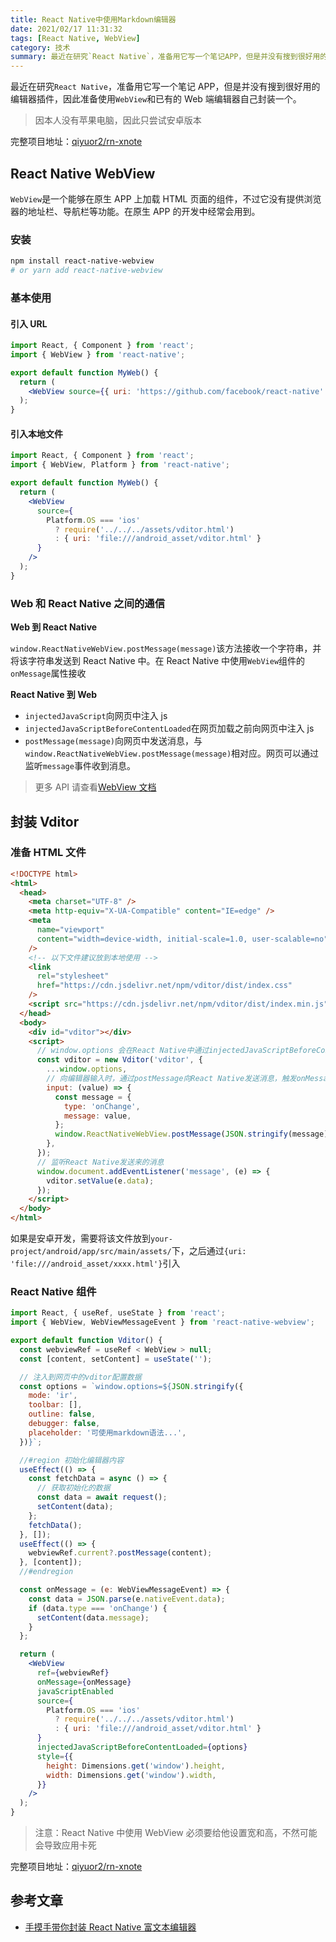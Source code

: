 ```yaml
---
title: React Native中使用Markdown编辑器
date: 2021/02/17 11:31:32
tags: [React Native, WebView]
category: 技术
summary: 最近在研究`React Native`，准备用它写一个笔记APP，但是并没有搜到很好用的编辑器插件，因此准备使用`WebView`和已有的Web端编辑器自己封装一个。
---
```


最近在研究`React Native`，准备用它写一个笔记 APP，但是并没有搜到很好用的编辑器插件，因此准备使用`WebView`和已有的 Web 端编辑器自己封装一个。

> 因本人没有苹果电脑，因此只尝试安卓版本

完整项目地址：[qiyuor2/rn-xnote](https://github.com/qiyuor2/rn-xnote)

## React Native WebView

`WebView`是一个能够在原生 APP 上加载 HTML 页面的组件，不过它没有提供浏览器的地址栏、导航栏等功能。在原生 APP 的开发中经常会用到。

### 安装

```bash
npm install react-native-webview
# or yarn add react-native-webview
```

### 基本使用

#### 引入 URL

```jsx
import React, { Component } from 'react';
import { WebView } from 'react-native';

export default function MyWeb() {
  return (
    <WebView source={{ uri: 'https://github.com/facebook/react-native' }} />
  );
}
```

#### 引入本地文件

```jsx
import React, { Component } from 'react';
import { WebView, Platform } from 'react-native';

export default function MyWeb() {
  return (
    <WebView
      source={
        Platform.OS === 'ios'
          ? require('../../../assets/vditor.html')
          : { uri: 'file:///android_asset/vditor.html' }
      }
    />
  );
}
```

### Web 和 React Native 之间的通信

**Web 到 React Native**

`window.ReactNativeWebView.postMessage(message)`该方法接收一个字符串，并将该字符串发送到 React Native 中。在 React Native 中使用`WebView`组件的`onMessage`属性接收

**React Native 到 Web**

- `injectedJavaScript`向网页中注入 js
- `injectedJavaScriptBeforeContentLoaded`在网页加载之前向网页中注入 js
- `postMessage(message)`向网页中发送消息，与`window.ReactNativeWebView.postMessage(message)`相对应。网页可以通过监听`message`事件收到消息。

> 更多 API 请查看[WebView 文档](https://reactnative.cn/docs/webview)

## 封装 Vditor

### 准备 HTML 文件

```html
<!DOCTYPE html>
<html>
  <head>
    <meta charset="UTF-8" />
    <meta http-equiv="X-UA-Compatible" content="IE=edge" />
    <meta
      name="viewport"
      content="width=device-width, initial-scale=1.0, user-scalable=no"
    />
    <!-- 以下文件建议放到本地使用 -->
    <link
      rel="stylesheet"
      href="https://cdn.jsdelivr.net/npm/vditor/dist/index.css"
    />
    <script src="https://cdn.jsdelivr.net/npm/vditor/dist/index.min.js"></script>
  </head>
  <body>
    <div id="vditor"></div>
    <script>
      // window.options 会在React Native中通过injectedJavaScriptBeforeContentLoaded注入
      const vditor = new Vditor('vditor', {
        ...window.options,
        // 向编辑器输入时，通过postMessage向React Native发送消息，触发onMessage
        input: (value) => {
          const message = {
            type: 'onChange',
            message: value,
          };
          window.ReactNativeWebView.postMessage(JSON.stringify(message));
        },
      });
      // 监听React Native发送来的消息
      window.document.addEventListener('message', (e) => {
        vditor.setValue(e.data);
      });
    </script>
  </body>
</html>
```

如果是安卓开发，需要将该文件放到`your-project/android/app/src/main/assets/`下，之后通过`{uri: 'file:///android_asset/xxxx.html'}`引入

### React Native 组件

```jsx
import React, { useRef, useState } from 'react';
import { WebView, WebViewMessageEvent } from 'react-native-webview';

export default function Vditor() {
  const webviewRef = useRef < WebView > null;
  const [content, setContent] = useState('');

  // 注入到网页中的vditor配置数据
  const options = `window.options=${JSON.stringify({
    mode: 'ir',
    toolbar: [],
    outline: false,
    debugger: false,
    placeholder: '可使用markdown语法...',
  })}`;

  //#region 初始化编辑器内容
  useEffect(() => {
    const fetchData = async () => {
      // 获取初始化的数据
      const data = await request();
      setContent(data);
    };
    fetchData();
  }, []);
  useEffect(() => {
    webviewRef.current?.postMessage(content);
  }, [content]);
  //#endregion

  const onMessage = (e: WebViewMessageEvent) => {
    const data = JSON.parse(e.nativeEvent.data);
    if (data.type === 'onChange') {
      setContent(data.message);
    }
  };

  return (
    <WebView
      ref={webviewRef}
      onMessage={onMessage}
      javaScriptEnabled
      source={
        Platform.OS === 'ios'
          ? require('../../../assets/vditor.html')
          : { uri: 'file:///android_asset/vditor.html' }
      }
      injectedJavaScriptBeforeContentLoaded={options}
      style={{
        height: Dimensions.get('window').height,
        width: Dimensions.get('window').width,
      }}
    />
  );
}
```

> 注意：React Native 中使用 WebView 必须要给他设置宽和高，不然可能会导致应用卡死

完整项目地址：[qiyuor2/rn-xnote](https://github.com/qiyuor2/rn-xnote)

## 参考文章

- [手摸手带你封装 React Native 富文本编辑器](https://juejin.cn/post/6867945949788897288)
